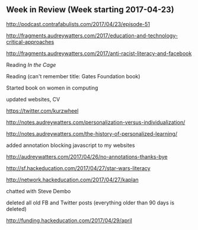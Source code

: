## Week in Review (Week starting 2017-04-23)

http://podcast.contrafabulists.com/2017/04/23/episode-51

http://fragments.audreywatters.com/2017/education-and-technology-critical-approaches

http://fragments.audreywatters.com/2017/anti-racist-literacy-and-facebook

Reading _In the Cage_

Reading (can't remember title: Gates Foundation book)

Started book on women in computing

updated websites, CV

https://twitter.com/kurzwheel

http://notes.audreywatters.com/personalization-versus-individualization/

http://notes.audreywatters.com/the-history-of-personalized-learning/

added annotation blocking javascript to my websites

http://audreywatters.com/2017/04/26/no-annotations-thanks-bye

http://sf.hackeducation.com/2017/04/27/star-wars-literacy

http://network.hackeducation.com/2017/04/27/kaplan

chatted with Steve Dembo

deleted all old FB and Twitter posts (everything older than 90 days is deleted)

http://funding.hackeducation.com/2017/04/29/april
